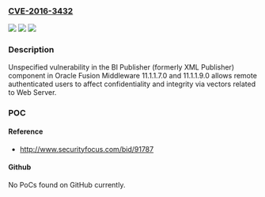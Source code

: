 ### [CVE-2016-3432](https://cve.mitre.org/cgi-bin/cvename.cgi?name=CVE-2016-3432)
![](https://img.shields.io/static/v1?label=Product&message=n%2Fa&color=blue)
![](https://img.shields.io/static/v1?label=Version&message=n%2Fa&color=blue)
![](https://img.shields.io/static/v1?label=Vulnerability&message=n%2Fa&color=brighgreen)

### Description

Unspecified vulnerability in the BI Publisher (formerly XML Publisher) component in Oracle Fusion Middleware 11.1.1.7.0 and 11.1.1.9.0 allows remote authenticated users to affect confidentiality and integrity via vectors related to Web Server.

### POC

#### Reference
- http://www.securityfocus.com/bid/91787

#### Github
No PoCs found on GitHub currently.


